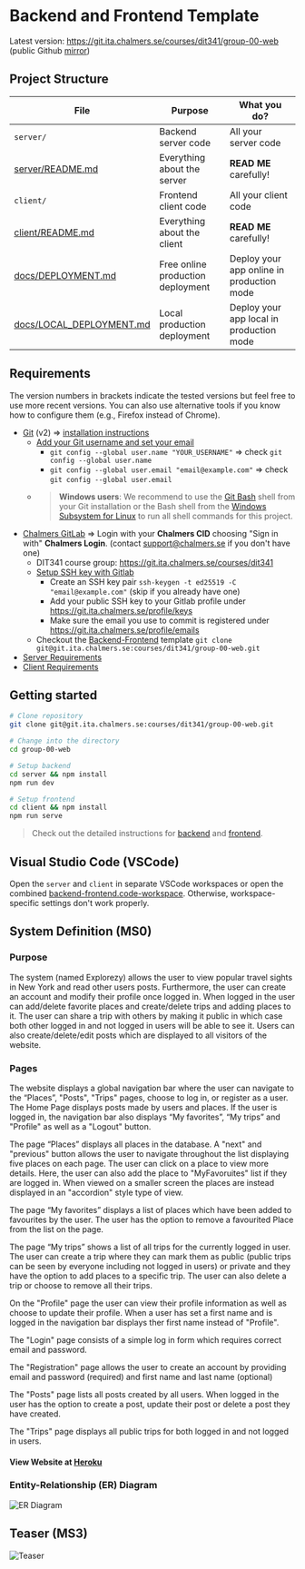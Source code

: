 # Backend and Frontend Template

Latest version: https://git.ita.chalmers.se/courses/dit341/group-00-web (public Github [mirror](https://github.com/dit341/group-00-web))

## Project Structure

| File        | Purpose           | What you do?  |
| ------------- | ------------- | ----- |
| `server/` | Backend server code | All your server code |
| [server/README.md](server/README.md) | Everything about the server | **READ ME** carefully! |
| `client/` | Frontend client code | All your client code |
| [client/README.md](client/README.md) | Everything about the client | **READ ME** carefully! |
| [docs/DEPLOYMENT.md](docs/DEPLOYMENT.md) | Free online production deployment | Deploy your app online in production mode |
| [docs/LOCAL_DEPLOYMENT.md](docs/LOCAL_DEPLOYMENT.md) | Local production deployment | Deploy your app local in production mode |

## Requirements

The version numbers in brackets indicate the tested versions but feel free to use more recent versions.
You can also use alternative tools if you know how to configure them (e.g., Firefox instead of Chrome).

* [Git](https://git-scm.com/) (v2) => [installation instructions](https://www.atlassian.com/git/tutorials/install-git)
  * [Add your Git username and set your email](https://docs.gitlab.com/ce/gitlab-basics/start-using-git.html#add-your-git-username-and-set-your-email)
    * `git config --global user.name "YOUR_USERNAME"` => check `git config --global user.name`
    * `git config --global user.email "email@example.com"` => check `git config --global user.email`
  * > **Windows users**: We recommend to use the [Git Bash](https://www.atlassian.com/git/tutorials/git-bash) shell from your Git installation or the Bash shell from the [Windows Subsystem for Linux](https://docs.microsoft.com/en-us/windows/wsl/install-win10) to run all shell commands for this project.
* [Chalmers GitLab](https://git.ita.chalmers.se/) => Login with your **Chalmers CID** choosing "Sign in with" **Chalmers Login**. (contact [support@chalmers.se](mailto:support@chalmers.se) if you don't have one)
  * DIT341 course group: https://git.ita.chalmers.se/courses/dit341
  * [Setup SSH key with Gitlab](https://docs.gitlab.com/ee/ssh/)
    * Create an SSH key pair `ssh-keygen -t ed25519 -C "email@example.com"` (skip if you already have one)
    * Add your public SSH key to your Gitlab profile under https://git.ita.chalmers.se/profile/keys
    * Make sure the email you use to commit is registered under https://git.ita.chalmers.se/profile/emails
  * Checkout the [Backend-Frontend](https://git.ita.chalmers.se/courses/dit341/group-00-web) template `git clone git@git.ita.chalmers.se:courses/dit341/group-00-web.git`
* [Server Requirements](./server/README.md#Requirements)
* [Client Requirements](./client/README.md#Requirements)

## Getting started

```bash
# Clone repository
git clone git@git.ita.chalmers.se:courses/dit341/group-00-web.git

# Change into the directory
cd group-00-web

# Setup backend
cd server && npm install
npm run dev

# Setup frontend
cd client && npm install
npm run serve
```

> Check out the detailed instructions for [backend](./server/README.md) and [frontend](./client/README.md).

## Visual Studio Code (VSCode)

Open the `server` and `client` in separate VSCode workspaces or open the combined [backend-frontend.code-workspace](./backend-frontend.code-workspace). Otherwise, workspace-specific settings don't work properly.

## System Definition (MS0)

### Purpose

The system (named Explorezy) allows the user to view popular travel sights in New York and read other users posts. Furthermore, the user can create an account and modify their profile once logged in. When logged in the user can add/delete favorite places and create/delete trips and adding places to it. The user can share a trip with others by making it public in which case both other logged in and not logged in users will be able to see it. Users can also create/delete/edit posts which are displayed to all visitors of the website.

### Pages

The website displays a global navigation bar where the user can navigate to the “Places”, "Posts", "Trips" pages, choose to log in, or register as a user. The Home Page displays posts made by users and places. If the user is logged in, the navigation bar also displays “My favorites”, “My trips” and "Profile" as well as a "Logout" button.

The page “Places” displays all places in the database. A "next" and "previous" button allows the user to navigate throughout the list displaying five places on each page. The user can click on a place to view more details. Here, the user can also add the place to "MyFavoruites" list if they are logged in. When viewed on a smaller screen the places are instead displayed in an "accordion" style type of view.

The page “My favorites” displays a list of places which have been added to favourites by the user. The user has the option to remove a favourited Place from the list on the page.

The page “My trips” shows a list of all trips for the currently logged in user. The user can create a trip where they can mark them as public (public trips can be seen by everyone including not logged in users) or private and they have the option to add places to a specific trip. The user can also delete a trip or choose to remove all their trips.

On the "Profile" page the user can view their profile information as well as choose to update their profile. When a user has set a first name and is logged in the navigation bar displays ther first name instead of "Profile".

The "Login" page consists of a simple log in form which requires correct email and password.

The "Registration" page allows the user to create an account by providing email and password (required) and first name and last name (optional)

The "Posts" page lists all posts created by all users. When logged in the user has the option to create a post, update their post or delete a post they have created.

The "Trips" page displays all public trips for both logged in and not logged in users.

#### View Website at [Heroku](https://explorezy.herokuapp.com)

### Entity-Relationship (ER) Diagram

![ER Diagram](./images/er_diagram.png)

## Teaser (MS3)

![Teaser](./images/teaser.png)
